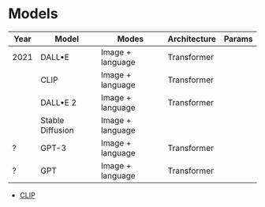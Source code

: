 # Models

| Year | Model            | Modes            | Architecture | Params |
| ---- | ---------------- | ---------------- | ------------ | ------ |
| 2021 | DALL•E           | Image + language | Transformer  |        |
|      | CLIP             | Image + language | Transformer  |        |
|      | DALL•E 2         | Image + language | Transformer  |        |
|      | Stable Diffusion | Image + language |              |        |
| ?    | GPT-3            | Image + language | Transformer  |        |
| ?    | GPT              | Image + language | Transformer  |        |

- [CLIP](https://openai.com/blog/clip/)
